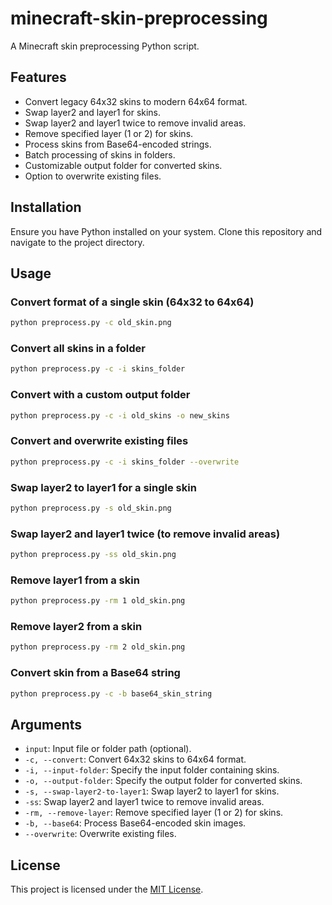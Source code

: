 # minecraft-skin-preprocessing

A Minecraft skin preprocessing Python script.

## Features

- Convert legacy 64x32 skins to modern 64x64 format.
- Swap layer2 and layer1 for skins.
- Swap layer2 and layer1 twice to remove invalid areas.
- Remove specified layer (1 or 2) for skins.
- Process skins from Base64-encoded strings.
- Batch processing of skins in folders.
- Customizable output folder for converted skins.
- Option to overwrite existing files.

## Installation

Ensure you have Python installed on your system. Clone this repository and navigate to the project directory.

## Usage

### Convert format of a single skin (64x32 to 64x64)
```bash
python preprocess.py -c old_skin.png
```

### Convert all skins in a folder
```bash
python preprocess.py -c -i skins_folder
```

### Convert with a custom output folder
```bash
python preprocess.py -c -i old_skins -o new_skins
```

### Convert and overwrite existing files
```bash
python preprocess.py -c -i skins_folder --overwrite
```

### Swap layer2 to layer1 for a single skin
```bash
python preprocess.py -s old_skin.png
```

### Swap layer2 and layer1 twice (to remove invalid areas)
```bash
python preprocess.py -ss old_skin.png
```

### Remove layer1 from a skin
```bash
python preprocess.py -rm 1 old_skin.png
```

### Remove layer2 from a skin
```bash
python preprocess.py -rm 2 old_skin.png
```

### Convert skin from a Base64 string
```bash
python preprocess.py -c -b base64_skin_string
```

## Arguments

- `input`: Input file or folder path (optional).
- `-c, --convert`: Convert 64x32 skins to 64x64 format.
- `-i, --input-folder`: Specify the input folder containing skins.
- `-o, --output-folder`: Specify the output folder for converted skins.
- `-s, --swap-layer2-to-layer1`: Swap layer2 to layer1 for skins.
- `-ss`: Swap layer2 and layer1 twice to remove invalid areas.
- `-rm, --remove-layer`: Remove specified layer (1 or 2) for skins.
- `-b, --base64`: Process Base64-encoded skin images.
- `--overwrite`: Overwrite existing files.

## License

This project is licensed under the [MIT License](LICENSE).